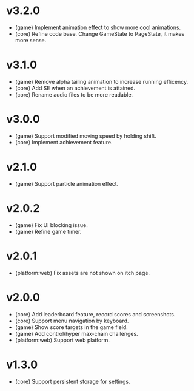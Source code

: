 # v3.2.0

- (game) Implement animation effect to show more cool animations.
- (core) Refine code base. Change GameState to PageState, it makes more sense.

# v3.1.0

- (game) Remove alpha tailing animation to increase running efficency.
- (core) Add SE when an achievement is attained.
- (core) Rename audio files to be more readable.

# v3.0.0

- (game) Support modified moving speed by holding shift.
- (core) Implement achievement feature.

# v2.1.0

- (game) Support particle animation effect.

# v2.0.2

- (game) Fix UI blocking issue.
- (game) Refine game timer.

# v2.0.1

- (platform:web) Fix assets are not shown on itch page.

# v2.0.0

- (core) Add leaderboard feature, record scores and screenshots.
- (core) Support menu navigation by keyboard.
- (game) Show score targets in the game field.
- (game) Add control/hyper max-chain challenges.
- (platform:web) Support web platform.

# v1.3.0

- (core) Support persistent storage for settings.
